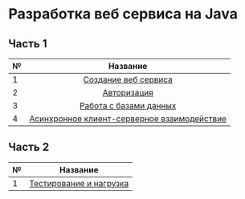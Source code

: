 # Разработка веб сервиса на Java

## Часть 1

| № |                        Название                         |
|---|:-------------------------------------------------------:|
| 1 |            [Создание веб сервиса](module_1)             |
| 2 |                 [Авторизация](module_2)                 |
| 3 |           [Работа с базами данных](module_3)            |
| 4 | [Асинхронное клиент-серверное взаимодействие](module_4) |

## Часть 2

| № |              Название               |
|---|:-----------------------------------:|
| 1 | [Тестирование и нагрузка](module_5) |